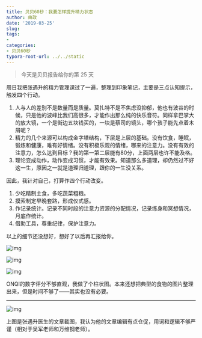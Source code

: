 ```yaml
---
title: 贝贝60秒：我要怎样提升精力状态
author: 曲政
date: '2019-03-25'
slug: 
tags:
- 
categories:
- 贝贝60秒
typora-root-url: ../../static
---
```


>   今天是贝贝报告给你的第 25 天

周日我把张遇升的精力管理课过了一遍，整理到印象笔记，主要是三点认知提示，触发四个行动。

1.  人与人的差别不是数量而是质量。莫扎特不是不焦虑没抑郁，他也有波谷的时候，只是他的波峰比我们高很多，才能作出那么纯的快乐音符。同样拿巴掌大的放大镜，一个是街边五块钱买的，一块是蔡司的镜头，哪个孩子能先点着木屑呢？
2.  精力的几个来源可以构成金字塔结构，下层是上层的基础。没有饮食，睡眠，锻炼和健康，难有好情绪。没有积极乐观的情绪，哪来的注意力。没有有效的注意力，怎么达到目标？我的第一第二层能有80分，上面两层也许不能及格。
3.  理论变成动作，动作变成习惯，才能有效果。知道那么多道理，却仍然过不好这一生，原因之一就是道理归道理，跟你的一生没关系。

因此，我针对自己，打算作四个行动改变。

1.  少吃精制主食，多吃蔬菜粗粮。
2.  摸索制定早晚套路，形成仪式感。
3.  作记录统计。记录不同时段的注意力资源的分配情况，记录练身和冥想情况，月底作统计。
4.  借助工具，尊重纪律，保护注意力。

以上的细节还没想好，想好了以后再汇报给你。

![img](/images/2019-03-25-%E8%B4%9D%E8%B4%9D60%E7%A7%92%EF%BC%9A%E6%88%91%E8%A6%81%E6%80%8E%E6%A0%B7%E6%8F%90%E5%8D%87%E7%B2%BE%E5%8A%9B%E7%8A%B6%E6%80%81/640-20200416161149182.jpeg)

![img](/images/2019-03-25-%E8%B4%9D%E8%B4%9D60%E7%A7%92%EF%BC%9A%E6%88%91%E8%A6%81%E6%80%8E%E6%A0%B7%E6%8F%90%E5%8D%87%E7%B2%BE%E5%8A%9B%E7%8A%B6%E6%80%81/640-20200416161149407.jpeg)

![img](/images/2019-03-25-%E8%B4%9D%E8%B4%9D60%E7%A7%92%EF%BC%9A%E6%88%91%E8%A6%81%E6%80%8E%E6%A0%B7%E6%8F%90%E5%8D%87%E7%B2%BE%E5%8A%9B%E7%8A%B6%E6%80%81/640-20200416161149379.jpeg)

ONQI的数字评分不够直观，我做了个柱状图。本来还想把典型的食物的图片整理出来，但是时间不够了——其实也没有必要。

------

![img](/images/2019-03-25-%E8%B4%9D%E8%B4%9D60%E7%A7%92%EF%BC%9A%E6%88%91%E8%A6%81%E6%80%8E%E6%A0%B7%E6%8F%90%E5%8D%87%E7%B2%BE%E5%8A%9B%E7%8A%B6%E6%80%81/640-20200416161149393.jpeg)

上图是张遇升医生的文章截图，我认为他的文章编辑有点仓促，用词和逻辑不够严谨（相对于吴军老师和万维钢老师）。


